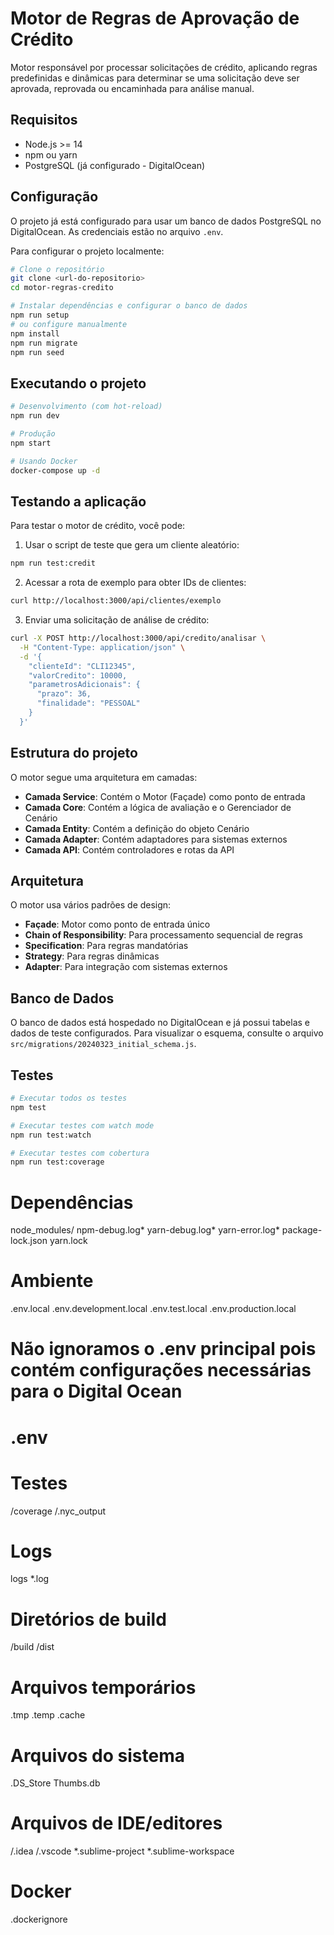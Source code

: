 # Motor de Regras de Aprovação de Crédito

Motor responsável por processar solicitações de crédito, aplicando regras predefinidas e dinâmicas para determinar se uma solicitação deve ser aprovada, reprovada ou encaminhada para análise manual.

## Requisitos

- Node.js >= 14
- npm ou yarn
- PostgreSQL (já configurado - DigitalOcean)

## Configuração

O projeto já está configurado para usar um banco de dados PostgreSQL no DigitalOcean. As credenciais estão no arquivo `.env`.

Para configurar o projeto localmente:

```bash
# Clone o repositório
git clone <url-do-repositorio>
cd motor-regras-credito

# Instalar dependências e configurar o banco de dados
npm run setup
# ou configure manualmente
npm install
npm run migrate
npm run seed
```

## Executando o projeto

```bash
# Desenvolvimento (com hot-reload)
npm run dev

# Produção
npm start

# Usando Docker
docker-compose up -d
```

## Testando a aplicação

Para testar o motor de crédito, você pode:

1. Usar o script de teste que gera um cliente aleatório:
```bash
npm run test:credit
```

2. Acessar a rota de exemplo para obter IDs de clientes:
```bash
curl http://localhost:3000/api/clientes/exemplo
```

3. Enviar uma solicitação de análise de crédito:
```bash
curl -X POST http://localhost:3000/api/credito/analisar \
  -H "Content-Type: application/json" \
  -d '{
    "clienteId": "CLI12345",
    "valorCredito": 10000,
    "parametrosAdicionais": {
      "prazo": 36,
      "finalidade": "PESSOAL"
    }
  }'
```

## Estrutura do projeto

O motor segue uma arquitetura em camadas:

- **Camada Service**: Contém o Motor (Façade) como ponto de entrada
- **Camada Core**: Contém a lógica de avaliação e o Gerenciador de Cenário
- **Camada Entity**: Contém a definição do objeto Cenário
- **Camada Adapter**: Contém adaptadores para sistemas externos
- **Camada API**: Contém controladores e rotas da API

## Arquitetura

O motor usa vários padrões de design:

- **Façade**: Motor como ponto de entrada único
- **Chain of Responsibility**: Para processamento sequencial de regras
- **Specification**: Para regras mandatórias
- **Strategy**: Para regras dinâmicas
- **Adapter**: Para integração com sistemas externos

## Banco de Dados

O banco de dados está hospedado no DigitalOcean e já possui tabelas e dados de teste configurados. Para visualizar o esquema, consulte o arquivo `src/migrations/20240323_initial_schema.js`.

## Testes

```bash
# Executar todos os testes
npm test

# Executar testes com watch mode
npm run test:watch

# Executar testes com cobertura
npm run test:coverage
```


# Dependências
node_modules/
npm-debug.log*
yarn-debug.log*
yarn-error.log*
package-lock.json
yarn.lock

# Ambiente
.env.local
.env.development.local
.env.test.local
.env.production.local

# Não ignoramos o .env principal pois contém configurações necessárias para o Digital Ocean
# .env

# Testes
/coverage
/.nyc_output

# Logs
logs
*.log

# Diretórios de build
/build
/dist

# Arquivos temporários
.tmp
.temp
.cache

# Arquivos do sistema
.DS_Store
Thumbs.db

# Arquivos de IDE/editores
/.idea
/.vscode
*.sublime-project
*.sublime-workspace

# Docker
.dockerignore
